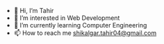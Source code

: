 - 👋 Hi, I’m Tahir
- 👀 I’m interested in Web Development
- 🌱 I’m currently learning Computer Engineering
- 📫 How to reach me shikalgar.tahir04@gmail.com

<!---
tahir-1134/tahir-1134 is a ✨ special ✨ repository because its `README.md` (this file) appears on your GitHub profile.
You can click the Preview link to take a look at your changes.
--->
